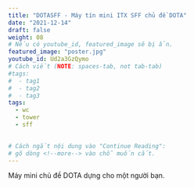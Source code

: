 ```yaml
---
title: "DOTASFF - Máy tín mini ITX SFF chủ đề DOTA"
date: "2021-12-14"
draft: false
weight: 08
# Nếu có youtube_id, featured_image sẽ bị ẩn.
featured_image: "poster.jpg"
youtube_id: Ud2a3GzQymo
# Cách viết (NOTE: spaces-tab, not tab-tab)
#tags:
#  - tag1
#  - tag2
#  - tag3
tags:
  - wc
  - tower
  - sff
 

# Cách ngắt nội dung vào "Continue Reading":
# gõ dòng <!--more--> vào chỗ muốn cắt.
---
```


Máy mini chủ đề DOTA dựng cho một người bạn.
